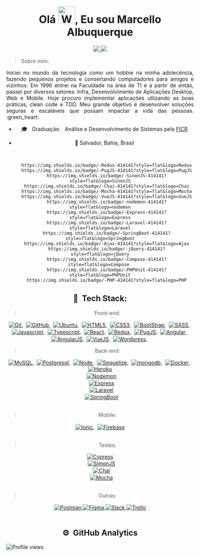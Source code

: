 <h1 align="center">Olá  <img src="https://raw.githubusercontent.com/nixin72/nixin72/master/wave.gif" 
         alt="Waving hand animated gif"
         height="45"
         width="45" />, Eu sou Marcello Albuquerque</h1>

<div align="center">
  <a href="https://www.linkedin.com/in/marcello-albuquerque-b4420065/" target="_blank">
  <img src="https://img.shields.io/badge/-LinkedIn-%230077B5?style=for-the-badge&logo=linkedin&logoColor=white" target="_blank">
</a>
<a href="mailto:marcello.albuca@gmail.com" target="_blank"><img src="https://img.shields.io/badge/Gmail-D14836?style=for-the-badge&logo=gmail&logoColor=white"></a>

<br />
<div align="justify">
    
 >   Sobre mim: 
  
  <p>Iniciei no mundo da tecnologia como um hobbie na minha adolecência, fazendo pequenos projetos e consertando computadores para amigos e vizinhos. Em 1996 entrei na Faculdade na área de TI e a partir de então, passei por diversos setores: Infra, Desenvolvimento de Aplicações Desktop, Web e Mobile. Hoje procuro implementar aplicações utlizando as boas práticas, clean code e TDD. Meu grande objetivo é desenvolver soluções seguras e escaláveis que possam impactar a vida das pessoas. :green_heart:</p>
</div>

 
  -   :mortar_board: &nbsp; Graduação:  &nbsp; Análise e Desenvolvimento de Sistemas pela [FICR](https://ficr.catolica.edu.br/portal)
  
  -   :round_pushpin: Salvador, Bahia, Brasil  


<br />

         
         https://img.shields.io/badge/-Redux-414141?style=flat&logo=Redux
         https://img.shields.io/badge/-PugJS-414141?style=flat&logo=PugJS
         https://img.shields.io/badge/-SinonJS-414141?style=flat&logo=SinonJS
         https://img.shields.io/badge/-Chai-414141?style=flat&logo=Chai
         https://img.shields.io/badge/-Mocha-414141?style=flat&logo=Mocha
         https://img.shields.io/badge/-VueJS-414141?style=flat&logo=VueJS
         https://img.shields.io/badge/-nodemon-414141?style=flat&logo=nodemon
         https://img.shields.io/badge/-Express-414141?style=flat&logo=Express
         https://img.shields.io/badge/-Laravel-414141?style=flat&logo=Laravel
         https://img.shields.io/badge/-SpringBoot-414141?style=flat&logo=SpringBoot
         https://img.shields.io/badge/-Ajax-414141?style=flat&logo=Ajax
         https://img.shields.io/badge/-jQuery-414141?style=flat&logo=jQuery
         https://img.shields.io/badge/-Compose-414141?style=flat&logo=Compose 
         https://img.shields.io/badge/-PHPUnit-414141?style=flat&logo=PHPUnit
         https://img.shields.io/badge/-PHP-414141?style=flat&logo=PHP
         
         
## :robot: &nbsp;Tech Stack:

> Front-end:
<a href="https://git-scm.com/" target="_blank">
  <img align="center" src="https://img.shields.io/badge/-Git-414141?style=flat&logo=git" alt="Git"/>
</a>&nbsp;
<a href="https://github.com/" target="_blank">
  <img align="center" src="https://img.shields.io/badge/-GitHub-414141?style=flat&logo=github" alt="GitHub"/>
</a>&nbsp;
<a href="https://ubuntu.com" target="_blank">
  <img align="center" src="https://img.shields.io/badge/-Ubuntu-414141?style=flat&logo=ubuntu" alt="Ubuntu"/>
</a>&nbsp;
<a href="https://www.w3c.br/Cursos/CursoHTML5" target="_blank">
  <img align="center" src="https://img.shields.io/badge/-HTML5-414141?style=flat&logo=html5" alt="HTML5"/>
</a>&nbsp;
<a href="https://www.w3c.br/Cursos/CursoCSS3/" target="_blank">
  <img align="center" src="https://img.shields.io/badge/-CSS3-414141?style=flat&logo=css3" alt="CSS3"/>
</a>&nbsp;
<a href="https://getbootstrap.com/docs/5.2/getting-started/introduction/" target="_blank">
  <img align="center" src="https://img.shields.io/badge/-BootStrap-414141?style=flat&logo=bootstrap" alt="BootStrap"/>
</a>&nbsp;
<a href="https://sass-lang.com/documentation" target="_blank">
  <img align="center" src="https://img.shields.io/badge/-SASS-414141?style=flat&logo=sass" alt="SASS"/>
</a>&nbsp;
<a href="https://www.w3schools.com/js/" target="_blank">
  <img align="center" src="https://img.shields.io/badge/-Javascript-414141?style=flat&logo=javascript" alt="Javascript"/>
</a>&nbsp;
<a href="https://www.typescriptlang.org/docs/" target="_blank">
  <img align="center" src="https://img.shields.io/badge/-Typescript-414141?style=flat&logo=typescript" alt="Typescript"/>
</a>&nbsp;
<a href="https://pt-br.reactjs.org/" target="_blank">
  <img align="center" src="https://img.shields.io/badge/-React-414141?style=flat&logo=react" alt="React"/>
</a>&nbsp;
         
 <a href="https://redux.js.org/" target="_blank">
  <img align="center" src="https://img.shields.io/badge/-Redux-414141?style=flat&logo=Redux" alt="Redux"/>
 </a>&nbsp;
         
<a href="https://pugjs.org/api/getting-started.html" target="_blank">
  <img align="center" src="https://img.shields.io/badge/-PugJS-414141?style=flat&logo=PugJS" alt="PugJS"/>
 </a>&nbsp;
         
        
<a href="https://angular.io/" target="_blank">
<img align="center" src="https://img.shields.io/badge/-Angular-414141?style=flat&logo=angular" alt="Angular"/>
</a>&nbsp;
         
<a href="https://angularjs.org" target="_blank">
<img align="center" src="https://img.shields.io/badge/-Angularjs-414141?style=flat&logo=angularjs" alt="AngularJS"/>
</a>&nbsp;
         
 <a href="https://vuejs.org/" target="_blank">
<img align="center" src=" https://img.shields.io/badge/-VueJS-414141?style=flat&logo=VueJS" alt="VueJS"/>
</a>&nbsp;
         
         
<a href="https://br.wordpress.org/" target="_blank">
  <img align="center" src="https://img.shields.io/badge/-Wordpress-414141?style=flat&logo=wordpress" alt="Wordpress"/>
</a>&nbsp;

> Back-end:
<a href="https://www.mysql.com/" target="_blank">
  <img align="center" src="https://img.shields.io/badge/-MySQL-414141?style=flat&logo=mysql" alt="MySQL"/>
</a>&nbsp;
<a href="https://www.postgresql.org/" target="_blank">
  <img align="center" src="https://img.shields.io/badge/-Postgresql-414141?style=flat&logo=postgresql" alt="Postgresql"/>
</a>&nbsp;
<a href="https://nodejs.org/en/" target="_blank">
  <img align="center" src="https://img.shields.io/badge/-NodeJs-414141?style=flat&logo=node.js" alt="Node"/>
</a>&nbsp;  
<a href="https://sequelize.org/docs/v6/getting-started/" target="_blank">
  <img align="center" src="https://img.shields.io/badge/-Sequelize-414141?style=flat&logo=sequelize" alt="Sequelize"/>
</a>&nbsp;

<a href="https://cloud.mongodb.com/" target="_blank">
  <img align="center" src="https://img.shields.io/badge/-Mongo-414141?style=flat&logo=mongodb" alt="mongodb"/>
</a>&nbsp;
<a href="https://docs.docker.com/" target="_blank">
  <img align="center" src="https://img.shields.io/badge/-Docker-414141?style=flat&logo=docker" alt="Docker"/>
</a>&nbsp;
<a href="https://heroku.com/" target="_blank">
  <img align="center" src="https://img.shields.io/badge/-Heroku-414141?style=flat&logo=heroku" alt="Heroku"/>
</a><br />&nbsp;
         
 <a href="https://nodemon.io/" target="_blank">
  <img align="center" src="https://img.shields.io/badge/-nodemon-414141?style=flat&logo=nodemon" alt="Nodemon"/>
</a><br />&nbsp;
         
<a href="https://expressjs.com/pt-br/" target="_blank">
  <img align="center" src="https://img.shields.io/badge/-Express-414141?style=flat&logo=Express" alt="Express"/>
</a><br />&nbsp;
         
<a href="https://laravel.com/" target="_blank">
  <img align="center" src="https://img.shields.io/badge/-Laravel-414141?style=flat&logo=Laravel" alt="Laravel"/>
</a><br />&nbsp;
         
<a href="https://spring.io/" target="_blank">
  <img align="center" src="https://img.shields.io/badge/-SpringBoot-414141?style=flat&logo=SpringBoot" alt="SpringBoot"/>
</a><br />&nbsp;
         
         
         
         
         

        
        
         

> Mobile:

<a href="https://ionicframework.com/docs/" target="_blank">
  <img align="center" src="https://img.shields.io/badge/-Ionic-414141?style=flat&logo=ionic" alt="Ionic"/>
</a>&nbsp;
<a href="https://firebase.google.com/" target="_blank">
  <img align="center" src="https://img.shields.io/badge/-Firebase-414141?style=flat&logo=firebase" alt="Firebase"/>
</a><br />&nbsp;

> Testes:

<a href="https://docs.cypress.io/guides/overview/why-cypress" target="_blank">
  <img align="center" src="https://img.shields.io/badge/-Cypress-414141?style=flat&logo=cypress" alt="Cypress"/>
</a><br />&nbsp;
         
<a href="https://pugjs.org/api/getting-started.html" target="_blank">
  <img align="center" src="https://img.shields.io/badge/-SinonJS-414141?style=flat&logo=SinonJS" alt="SimonJS"/>
</a><br />&nbsp;
         
<a href="https://www.chaijs.com/" target="_blank">
  <img align="center" src="https://img.shields.io/badge/-Chai-414141?style=flat&logo=Chai" alt="Chai"/>
</a><br />&nbsp;
         
<a href="https://mochajs.org/" target="_blank">
  <img align="center" src=" https://img.shields.io/badge/-Mocha-414141?style=flat&logo=Mocha" alt="Mocha"/>
</a><br />&nbsp;
         
         
         
         

> Outras:

<a href="https://www.postman.com/" target="_blank">
  <img align="center" src="https://img.shields.io/badge/-Postman-414141?style=flat&logo=postman" alt="Postman"/>
</a>

<a href="https://www.figma.com/" target="_blank">
  <img align="center" src="https://img.shields.io/badge/-Figma-414141?style=flat&logo=figma" alt="Figma"/>
</a>
<a href="https://slack.com" target="_blank">
  <img align="center" src="https://img.shields.io/badge/-Slack-414141?style=flat&logo=slack" alt="Slack"/>
</a>
<a href="https://trello.com/" target="_blank">
  <img align="center" src="https://img.shields.io/badge/-Trello-414141?style=flat&logo=trello" alt="Trello"/>
</a>
<br><br>
         
 
## ⚙️ &nbsp;GitHub Analytics
         
<div align="left">
<p align="left"> <img src="https://komarev.com/ghpvc/?username=marcelloalbuca&color=yellow" alt="Profile views" /> </p>
<!-- <img height="180em" src="https://github-readme-stats.vercel.app/api?username=marcelloalbuca&show_icons=true&theme=radical" /> -->
 </div>
